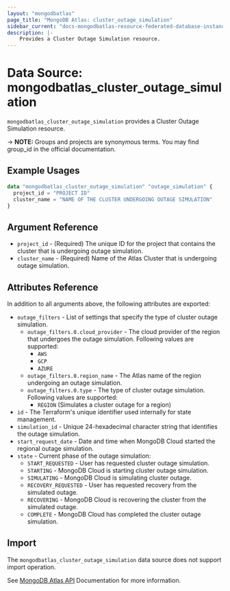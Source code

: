 ```yaml
---
layout: "mongodbatlas"
page_title: "MongoDB Atlas: cluster_outage_simulation"
sidebar_current: "docs-mongodbatlas-resource-federated-database-instance"
description: |-
    Provides a Cluster Outage Simulation resource.
---
```


# Data Source: mongodbatlas_cluster_outage_simulation

`mongodbatlas_cluster_outage_simulation` provides a Cluster Outage Simulation resource.

-> **NOTE:** Groups and projects are synonymous terms. You may find group_id in the official documentation.

## Example Usages


```terraform
data "mongodbatlas_cluster_outage_simulation" "outage_simulation" {
  project_id = "PROJECT ID"
  cluster_name = "NAME OF THE CLUSTER UNDERGOING OUTAGE SIMULATION"
}
```

## Argument Reference

* `project_id` - (Required) The unique ID for the project that contains the cluster that is undergoing outage simulation.
* `cluster_name` - (Required) Name of the Atlas Cluster that is undergoing outage simulation.

## Attributes Reference

In addition to all arguments above, the following attributes are exported:

* `outage_filters` - List of settings that specify the type of cluster outage simulation.
  * `outage_filters.0.cloud_provider` - The cloud provider of the region that undergoes the outage simulation. Following values are supported:
    * `AWS`
    * `GCP`
    * `AZURE`
  * `outage_filters.0.region_name` - The Atlas name of the region undergoing an outage simulation.
  * `outage_filters.0.type` - The type of cluster outage simulation. Following values are supported:
    * `REGION` (Simulates a cluster outage for a region)
* `id` - The Terraform's unique identifier used internally for state management.
* `simulation_id` - Unique 24-hexadecimal character string that identifies the outage simulation.
* `start_request_date` - Date and time when MongoDB Cloud started the regional outage simulation.
* `state` - Current phase of the outage simulation:
  * `START_REQUESTED` - User has requested cluster outage simulation.
  * `STARTING` - MongoDB Cloud is starting cluster outage simulation.
  * `SIMULATING` - MongoDB Cloud is simulating cluster outage.
  * `RECOVERY_REQUESTED` - User has requested recovery from the simulated outage.
  * `RECOVERING` - MongoDB Cloud is recovering the cluster from the simulated outage.
  * `COMPLETE` - MongoDB Cloud has completed the cluster outage simulation.

## Import

The `mongodbatlas_cluster_outage_simulation` data source does not support import operation.

See [MongoDB Atlas API](https://www.mongodb.com/docs/atlas/reference/api-resources-spec/#tag/Data-Federation) Documentation for more information.